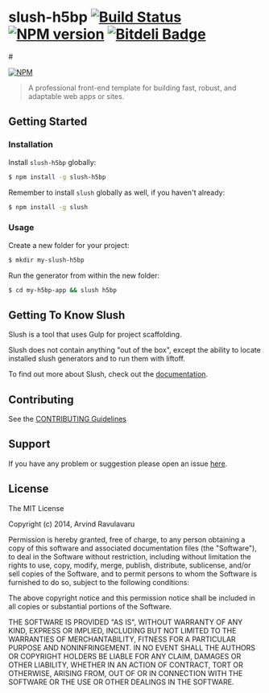 # slush-h5bp [![Build Status](https://secure.travis-ci.org/arvindr21/slush-h5bp.png?branch=master)](https://travis-ci.org/arvindr21/slush-h5bp) [![NPM version](https://badge-me.herokuapp.com/api/npm/slush-h5bp.png)](http://badges.enytc.com/for/npm/slush-h5bp) [![Bitdeli Badge](https://d2weczhvl823v0.cloudfront.net/arvindr21/slush-h5bp/trend.png)](https://bitdeli.com/free "Bitdeli Badge")
#&nbsp;

[![NPM](https://nodei.co/npm/slush-h5bp.png?downloads=true&stars=true)](https://nodei.co/npm/slush-h5bp/)

> A professional front-end template for building fast, robust, and adaptable web apps or sites.

## Getting Started

### Installation

Install `slush-h5bp` globally:

```bash
$ npm install -g slush-h5bp
```

Remember to install `slush` globally as well, if you haven't already:

```bash
$ npm install -g slush
```

### Usage

Create a new folder for your project:

```bash
$ mkdir my-slush-h5bp
```

Run the generator from within the new folder:

```bash
$ cd my-h5bp-app && slush h5bp
```

## Getting To Know Slush

Slush is a tool that uses Gulp for project scaffolding.

Slush does not contain anything "out of the box", except the ability to locate installed slush generators and to run them with liftoff.

To find out more about Slush, check out the [documentation](https://github.com/klei/slush).

## Contributing

See the [CONTRIBUTING Guidelines](https://github.com/arvindr21/slush-h5bp/blob/master/CONTRIBUTING.md)

## Support
If you have any problem or suggestion please open an issue [here](https://github.com/arvindr21/slush-h5bp/issues).

## License 

The MIT License

Copyright (c) 2014, Arvind Ravulavaru

Permission is hereby granted, free of charge, to any person
obtaining a copy of this software and associated documentation
files (the "Software"), to deal in the Software without
restriction, including without limitation the rights to use,
copy, modify, merge, publish, distribute, sublicense, and/or sell
copies of the Software, and to permit persons to whom the
Software is furnished to do so, subject to the following
conditions:

The above copyright notice and this permission notice shall be
included in all copies or substantial portions of the Software.

THE SOFTWARE IS PROVIDED "AS IS", WITHOUT WARRANTY OF ANY KIND,
EXPRESS OR IMPLIED, INCLUDING BUT NOT LIMITED TO THE WARRANTIES
OF MERCHANTABILITY, FITNESS FOR A PARTICULAR PURPOSE AND
NONINFRINGEMENT. IN NO EVENT SHALL THE AUTHORS OR COPYRIGHT
HOLDERS BE LIABLE FOR ANY CLAIM, DAMAGES OR OTHER LIABILITY,
WHETHER IN AN ACTION OF CONTRACT, TORT OR OTHERWISE, ARISING
FROM, OUT OF OR IN CONNECTION WITH THE SOFTWARE OR THE USE OR
OTHER DEALINGS IN THE SOFTWARE.